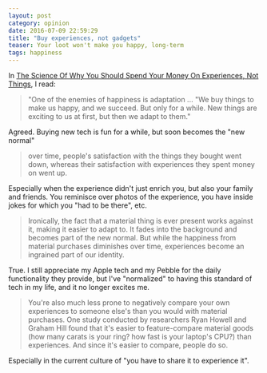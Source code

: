 ```yaml
---
layout: post
category: opinion
date: 2016-07-09 22:59:29
title: "Buy experiences, not gadgets"
teaser: Your loot won't make you happy, long-term
tags: happiness
---
```


In [The Science Of Why You Should Spend Your Money On Experiences, Not Things](http://www.fastcoexist.com/3043858/world-changing-ideas/the-science-of-why-you-should-spend-your-money-on-experiences-not-thing), I read:

> "One of the enemies of happiness is adaptation ... "We buy things to make us happy, and we succeed. But only for a while. New things are exciting to us at first, but then we adapt to them."

​Agreed. Buying new tech is fun for a while, but soon becomes the "new normal"

> over time, people's satisfaction with the things they bought went down, whereas their satisfaction with experiences they spent money on went up.

​Especially when the experience didn't just enrich you, but also your family and friends. You reminisce over photos of the experience, you have inside jokes for which you "had to be there", etc.

> Ironically, the fact that a material thing is ever present works against it, making it easier to adapt to. It fades into the background and becomes part of the new normal. But while the happiness from material purchases diminishes over time, experiences become an ingrained part of our identity.

​True. I still appreciate my Apple tech and my Pebble for the daily functionality they provide, but I've "normalized" to having this standard of tech in my life, and it no longer excites me.
​
> You're also much less prone to negatively compare your own experiences to someone else's than you would with material purchases. One study conducted by researchers Ryan Howell and Graham Hill found that it's easier to feature-compare material goods (how many carats is your ring? how fast is your laptop's CPU?) than experiences. And since it's easier to compare, people do so.

​Especially in the current culture of "you have to share it to experience it".
